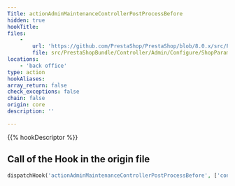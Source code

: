 ```yaml
---
Title: actionAdminMaintenanceControllerPostProcessBefore
hidden: true
hookTitle: 
files:
    -
        url: 'https://github.com/PrestaShop/PrestaShop/blob/8.0.x/src/PrestaShopBundle/Controller/Admin/Configure/ShopParameters/MaintenanceController.php'
        file: src/PrestaShopBundle/Controller/Admin/Configure/ShopParameters/MaintenanceController.php
locations:
    - 'back office'
type: action
hookAliases: 
array_return: false
check_exceptions: false
chain: false
origin: core
description: ''

---
```


{{% hookDescriptor %}}

## Call of the Hook in the origin file

```php
dispatchHook('actionAdminMaintenanceControllerPostProcessBefore', ['controller' => $this])
```
